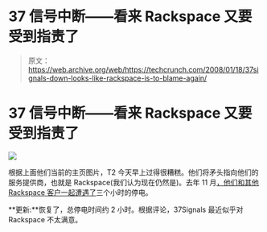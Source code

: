 # 37 信号中断——看来 Rackspace 又要受到指责了 

> 原文：<https://web.archive.org/web/https://techcrunch.com/2008/01/18/37signals-down-looks-like-rackspace-is-to-blame-again/>

# 37 信号中断——看来 Rackspace 又要受到指责了

![](img/34c2082835ca95d181eaa885b772f01c.png)

根据上面他们当前的主页图片，T2 今天早上过得很糟糕。他们将矛头指向他们的服务提供商，也就是 Rackspace(我们认为现在仍然是)。去年 11 月[，他们和其他 Rackspace 客户一起遭遇了](https://web.archive.org/web/20221204181930/http://www.beta.techcrunch.com/2007/11/12/quick-plug-the-internet-back-in-major-rackspace-outage/)三个小时的停电。

**更新:**恢复了，总停电时间约 2 小时。根据评论，37Signals 最近似乎对 Rackspace 不太满意。
